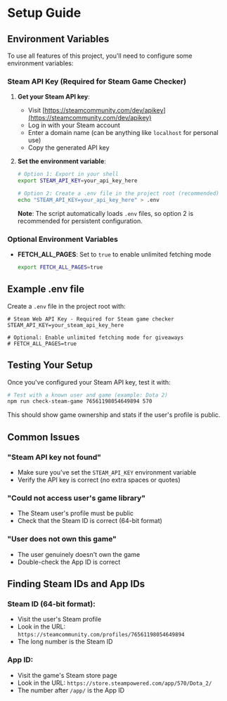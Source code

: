# Setup Guide

## Environment Variables

To use all features of this project, you'll need to configure some environment variables:

### Steam API Key (Required for Steam Game Checker)

1. **Get your Steam API key**:
   - Visit [https://steamcommunity.com/dev/apikey](https://steamcommunity.com/dev/apikey)
   - Log in with your Steam account
   - Enter a domain name (can be anything like `localhost` for personal use)
   - Copy the generated API key

2. **Set the environment variable**:
   ```bash
   # Option 1: Export in your shell
   export STEAM_API_KEY=your_api_key_here
   
   # Option 2: Create a .env file in the project root (recommended)
   echo "STEAM_API_KEY=your_api_key_here" > .env
   ```

   **Note**: The script automatically loads `.env` files, so option 2 is recommended for persistent configuration.

### Optional Environment Variables

- **FETCH_ALL_PAGES**: Set to `true` to enable unlimited fetching mode
  ```bash
  export FETCH_ALL_PAGES=true
  ```

## Example .env file

Create a `.env` file in the project root with:

```env
# Steam Web API Key - Required for Steam game checker
STEAM_API_KEY=your_steam_api_key_here

# Optional: Enable unlimited fetching mode for giveaways
# FETCH_ALL_PAGES=true
```

## Testing Your Setup

Once you've configured your Steam API key, test it with:

```bash
# Test with a known user and game (example: Dota 2)
npm run check-steam-game 76561198054649894 570
```

This should show game ownership and stats if the user's profile is public.

## Common Issues

### "Steam API key not found"
- Make sure you've set the `STEAM_API_KEY` environment variable
- Verify the API key is correct (no extra spaces or quotes)

### "Could not access user's game library"
- The Steam user's profile must be public
- Check that the Steam ID is correct (64-bit format)

### "User does not own this game"
- The user genuinely doesn't own the game
- Double-check the App ID is correct

## Finding Steam IDs and App IDs

### Steam ID (64-bit format):
- Visit the user's Steam profile
- Look in the URL: `https://steamcommunity.com/profiles/76561198054649894`
- The long number is the Steam ID

### App ID:
- Visit the game's Steam store page
- Look in the URL: `https://store.steampowered.com/app/570/Dota_2/`
- The number after `/app/` is the App ID 